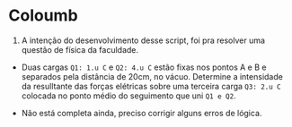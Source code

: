 # Coloumb

1. A intenção do desenvolvimento desse script, foi pra resolver uma questão de física da faculdade.
  - Duas cargas `Q1: 1.u C` e `Q2: 4.u C` estão fixas nos pontos A e B e separados pela distância de 20cm, no vácuo. Determine a intensidade da resulltante das forças elétricas sobre uma terceira carga `Q3: 2.u C` colocada no ponto médio do seguimento que uni `Q1 e Q2`.

- Não está completa ainda, preciso corrigir alguns erros de lógica.
